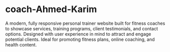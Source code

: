 # coach-Ahmed-Karim
 A modern, fully responsive personal trainer website built for fitness coaches to showcase services, training programs, client testimonials, and contact options. Designed with user experience in mind to attract and engage potential clients. Ideal for promoting fitness plans, online coaching, and health content.
